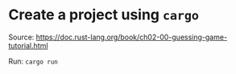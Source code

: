 # Create a project using `cargo`

Source: https://doc.rust-lang.org/book/ch02-00-guessing-game-tutorial.html

Run: `cargo run`

